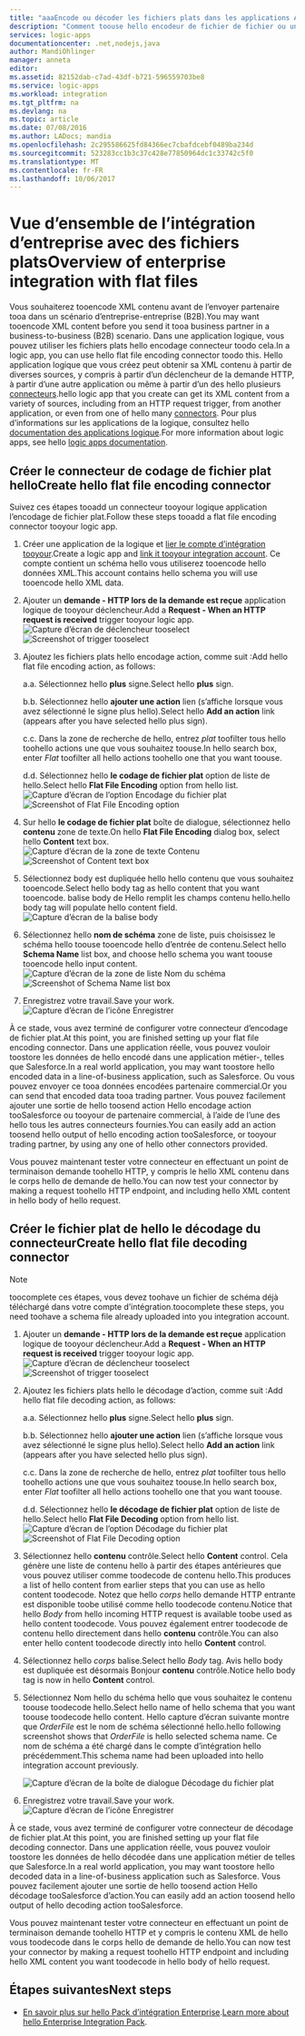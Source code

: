 ```yaml
---
title: "aaaEncode ou décoder les fichiers plats dans les applications Azure logique | Documents Microsoft"
description: "Comment toouse hello encodeur de fichier de fichier ou un décodeur Bonjour Pack d’intégration Enterprise dans vos applications logiques"
services: logic-apps
documentationcenter: .net,nodejs,java
author: MandiOhlinger
manager: anneta
editor: 
ms.assetid: 82152dab-c7ad-43df-b721-596559703be8
ms.service: logic-apps
ms.workload: integration
ms.tgt_pltfrm: na
ms.devlang: na
ms.topic: article
ms.date: 07/08/2016
ms.author: LADocs; mandia
ms.openlocfilehash: 2c295586625fd84366ec7cbafdcebf0489ba234d
ms.sourcegitcommit: 523283cc1b3c37c428e77850964dc1c33742c5f0
ms.translationtype: MT
ms.contentlocale: fr-FR
ms.lasthandoff: 10/06/2017
---
```

# <a name="overview-of-enterprise-integration-with-flat-files"></a><span data-ttu-id="e4f51-103">Vue d’ensemble de l’intégration d’entreprise avec des fichiers plats</span><span class="sxs-lookup"><span data-stu-id="e4f51-103">Overview of enterprise integration with flat files</span></span>

<span data-ttu-id="e4f51-104">Vous souhaiterez tooencode XML contenu avant de l’envoyer partenaire tooa dans un scénario d’entreprise-entreprise (B2B).</span><span class="sxs-lookup"><span data-stu-id="e4f51-104">You may want tooencode XML content before you send it tooa business partner in a business-to-business (B2B) scenario.</span></span> <span data-ttu-id="e4f51-105">Dans une application logique, vous pouvez utiliser les fichiers plats hello encodage connecteur toodo cela.</span><span class="sxs-lookup"><span data-stu-id="e4f51-105">In a logic app, you can use hello flat file encoding connector toodo this.</span></span> <span data-ttu-id="e4f51-106">Hello application logique que vous créez peut obtenir sa XML contenu à partir de diverses sources, y compris à partir d’un déclencheur de la demande HTTP, à partir d’une autre application ou même à partir d’un des hello plusieurs [connecteurs](../connectors/apis-list.md).</span><span class="sxs-lookup"><span data-stu-id="e4f51-106">hello logic app that you create can get its XML content from a variety of sources, including from an HTTP request trigger, from another application, or even from one of hello many [connectors](../connectors/apis-list.md).</span></span> <span data-ttu-id="e4f51-107">Pour plus d’informations sur les applications de la logique, consultez hello [documentation des applications logique](logic-apps-what-are-logic-apps.md "en savoir plus sur les applications de la logique").</span><span class="sxs-lookup"><span data-stu-id="e4f51-107">For more information about logic apps, see hello [logic apps documentation](logic-apps-what-are-logic-apps.md "Learn more about Logic apps").</span></span>  

## <a name="create-hello-flat-file-encoding-connector"></a><span data-ttu-id="e4f51-108">Créer le connecteur de codage de fichier plat hello</span><span class="sxs-lookup"><span data-stu-id="e4f51-108">Create hello flat file encoding connector</span></span>
<span data-ttu-id="e4f51-109">Suivez ces étapes tooadd un connecteur tooyour logique application l’encodage de fichier plat.</span><span class="sxs-lookup"><span data-stu-id="e4f51-109">Follow these steps tooadd a flat file encoding connector tooyour logic app.</span></span>

1. <span data-ttu-id="e4f51-110">Créer une application de la logique et [lier le compte d’intégration tooyour](logic-apps-enterprise-integration-accounts.md "savoir toolink une application de la logique de l’intégration compte tooa").</span><span class="sxs-lookup"><span data-stu-id="e4f51-110">Create a logic app and [link it tooyour integration account](logic-apps-enterprise-integration-accounts.md "Learn toolink an integration account tooa Logic app").</span></span> <span data-ttu-id="e4f51-111">Ce compte contient un schéma hello vous utiliserez tooencode hello données XML.</span><span class="sxs-lookup"><span data-stu-id="e4f51-111">This account contains hello schema you will use tooencode hello XML data.</span></span>  
2. <span data-ttu-id="e4f51-112">Ajouter un **demande - HTTP lors de la demande est reçue** application logique de tooyour déclencheur.</span><span class="sxs-lookup"><span data-stu-id="e4f51-112">Add a **Request - When an HTTP request is received** trigger tooyour logic app.</span></span>  
   <span data-ttu-id="e4f51-113">![Capture d’écran de déclencheur tooselect](./media/logic-apps-enterprise-integration-b2b/flatfile-1.png)</span><span class="sxs-lookup"><span data-stu-id="e4f51-113">![Screenshot of trigger tooselect](./media/logic-apps-enterprise-integration-b2b/flatfile-1.png)</span></span>    
3. <span data-ttu-id="e4f51-114">Ajoutez les fichiers plats hello encodage action, comme suit :</span><span class="sxs-lookup"><span data-stu-id="e4f51-114">Add hello flat file encoding action, as follows:</span></span>
   
    <span data-ttu-id="e4f51-115">a.</span><span class="sxs-lookup"><span data-stu-id="e4f51-115">a.</span></span> <span data-ttu-id="e4f51-116">Sélectionnez hello **plus** signe.</span><span class="sxs-lookup"><span data-stu-id="e4f51-116">Select hello **plus** sign.</span></span>
   
    <span data-ttu-id="e4f51-117">b.</span><span class="sxs-lookup"><span data-stu-id="e4f51-117">b.</span></span> <span data-ttu-id="e4f51-118">Sélectionnez hello **ajouter une action** lien (s’affiche lorsque vous avez sélectionné le signe plus hello).</span><span class="sxs-lookup"><span data-stu-id="e4f51-118">Select hello **Add an action** link (appears after you have selected hello plus sign).</span></span>
   
    <span data-ttu-id="e4f51-119">c.</span><span class="sxs-lookup"><span data-stu-id="e4f51-119">c.</span></span> <span data-ttu-id="e4f51-120">Dans la zone de recherche de hello, entrez *plat* toofilter tous hello toohello actions une que vous souhaitez toouse.</span><span class="sxs-lookup"><span data-stu-id="e4f51-120">In hello search box, enter *Flat* toofilter all hello actions toohello one that you want toouse.</span></span>
   
    <span data-ttu-id="e4f51-121">d.</span><span class="sxs-lookup"><span data-stu-id="e4f51-121">d.</span></span> <span data-ttu-id="e4f51-122">Sélectionnez hello **le codage de fichier plat** option de liste de hello.</span><span class="sxs-lookup"><span data-stu-id="e4f51-122">Select hello **Flat File Encoding** option from hello list.</span></span>   
   <span data-ttu-id="e4f51-123">![Capture d’écran de l’option Encodage du fichier plat](media/logic-apps-enterprise-integration-flatfile/flatfile-2.png)</span><span class="sxs-lookup"><span data-stu-id="e4f51-123">![Screenshot of Flat File Encoding option](media/logic-apps-enterprise-integration-flatfile/flatfile-2.png)</span></span>   
4. <span data-ttu-id="e4f51-124">Sur hello **le codage de fichier plat** boîte de dialogue, sélectionnez hello **contenu** zone de texte.</span><span class="sxs-lookup"><span data-stu-id="e4f51-124">On hello **Flat File Encoding** dialog box, select hello **Content** text box.</span></span>  
   <span data-ttu-id="e4f51-125">![Capture d’écran de la zone de texte Contenu](media/logic-apps-enterprise-integration-flatfile/flatfile-3.png)</span><span class="sxs-lookup"><span data-stu-id="e4f51-125">![Screenshot of Content text box](media/logic-apps-enterprise-integration-flatfile/flatfile-3.png)</span></span>  
5. <span data-ttu-id="e4f51-126">Sélectionnez body est dupliquée hello hello contenu que vous souhaitez tooencode.</span><span class="sxs-lookup"><span data-stu-id="e4f51-126">Select hello body tag as hello content that you want tooencode.</span></span> <span data-ttu-id="e4f51-127">balise body de Hello remplit les champs contenu hello.</span><span class="sxs-lookup"><span data-stu-id="e4f51-127">hello body tag will populate hello content field.</span></span>     
   ![Capture d’écran de la balise body](media/logic-apps-enterprise-integration-flatfile/flatfile-4.png)  
6. <span data-ttu-id="e4f51-129">Sélectionnez hello **nom de schéma** zone de liste, puis choisissez le schéma hello toouse tooencode hello d’entrée de contenu.</span><span class="sxs-lookup"><span data-stu-id="e4f51-129">Select hello **Schema Name** list box, and choose hello schema you want toouse tooencode hello input content.</span></span>    
   <span data-ttu-id="e4f51-130">![Capture d’écran de la zone de liste Nom du schéma](media/logic-apps-enterprise-integration-flatfile/flatfile-5.png)</span><span class="sxs-lookup"><span data-stu-id="e4f51-130">![Screenshot of Schema Name list box](media/logic-apps-enterprise-integration-flatfile/flatfile-5.png)</span></span>  
7. <span data-ttu-id="e4f51-131">Enregistrez votre travail.</span><span class="sxs-lookup"><span data-stu-id="e4f51-131">Save your work.</span></span>   
   ![Capture d’écran de l’icône Enregistrer](media/logic-apps-enterprise-integration-flatfile/flatfile-6.png)  

<span data-ttu-id="e4f51-133">À ce stade, vous avez terminé de configurer votre connecteur d’encodage de fichier plat.</span><span class="sxs-lookup"><span data-stu-id="e4f51-133">At this point, you are finished setting up your flat file encoding connector.</span></span> <span data-ttu-id="e4f51-134">Dans une application réelle, vous pouvez vouloir toostore les données de hello encodé dans une application métier-, telles que Salesforce.</span><span class="sxs-lookup"><span data-stu-id="e4f51-134">In a real world application, you may want toostore hello encoded data in a line-of-business application, such as Salesforce.</span></span> <span data-ttu-id="e4f51-135">Ou vous pouvez envoyer ce tooa données encodées partenaire commercial.</span><span class="sxs-lookup"><span data-stu-id="e4f51-135">Or you can send that encoded data tooa trading partner.</span></span> <span data-ttu-id="e4f51-136">Vous pouvez facilement ajouter une sortie de hello toosend action Hello encodage action tooSalesforce ou tooyour de partenaire commercial, à l’aide de l’une des hello tous les autres connecteurs fournies.</span><span class="sxs-lookup"><span data-stu-id="e4f51-136">You can easily add an action toosend hello output of hello encoding action tooSalesforce, or tooyour trading partner, by using any one of hello other connectors provided.</span></span>

<span data-ttu-id="e4f51-137">Vous pouvez maintenant tester votre connecteur en effectuant un point de terminaison demande toohello HTTP, y compris le hello XML contenu dans le corps hello de demande de hello.</span><span class="sxs-lookup"><span data-stu-id="e4f51-137">You can now test your connector by making a request toohello HTTP endpoint, and including hello XML content in hello body of hello request.</span></span>  

## <a name="create-hello-flat-file-decoding-connector"></a><span data-ttu-id="e4f51-138">Créer le fichier plat de hello le décodage du connecteur</span><span class="sxs-lookup"><span data-stu-id="e4f51-138">Create hello flat file decoding connector</span></span>

> [!NOTE]
> <span data-ttu-id="e4f51-139">toocomplete ces étapes, vous devez toohave un fichier de schéma déjà téléchargé dans votre compte d’intégration.</span><span class="sxs-lookup"><span data-stu-id="e4f51-139">toocomplete these steps, you need toohave a schema file already uploaded into you integration account.</span></span>

1. <span data-ttu-id="e4f51-140">Ajouter un **demande - HTTP lors de la demande est reçue** application logique de tooyour déclencheur.</span><span class="sxs-lookup"><span data-stu-id="e4f51-140">Add a **Request - When an HTTP request is received** trigger tooyour logic app.</span></span>  
   <span data-ttu-id="e4f51-141">![Capture d’écran de déclencheur tooselect](./media/logic-apps-enterprise-integration-b2b/flatfile-1.png)</span><span class="sxs-lookup"><span data-stu-id="e4f51-141">![Screenshot of trigger tooselect](./media/logic-apps-enterprise-integration-b2b/flatfile-1.png)</span></span>    
2. <span data-ttu-id="e4f51-142">Ajoutez les fichiers plats hello le décodage d’action, comme suit :</span><span class="sxs-lookup"><span data-stu-id="e4f51-142">Add hello flat file decoding action, as follows:</span></span>
   
    <span data-ttu-id="e4f51-143">a.</span><span class="sxs-lookup"><span data-stu-id="e4f51-143">a.</span></span> <span data-ttu-id="e4f51-144">Sélectionnez hello **plus** signe.</span><span class="sxs-lookup"><span data-stu-id="e4f51-144">Select hello **plus** sign.</span></span>
   
    <span data-ttu-id="e4f51-145">b.</span><span class="sxs-lookup"><span data-stu-id="e4f51-145">b.</span></span> <span data-ttu-id="e4f51-146">Sélectionnez hello **ajouter une action** lien (s’affiche lorsque vous avez sélectionné le signe plus hello).</span><span class="sxs-lookup"><span data-stu-id="e4f51-146">Select hello **Add an action** link (appears after you have selected hello plus sign).</span></span>
   
    <span data-ttu-id="e4f51-147">c.</span><span class="sxs-lookup"><span data-stu-id="e4f51-147">c.</span></span> <span data-ttu-id="e4f51-148">Dans la zone de recherche de hello, entrez *plat* toofilter tous hello toohello actions une que vous souhaitez toouse.</span><span class="sxs-lookup"><span data-stu-id="e4f51-148">In hello search box, enter *Flat* toofilter all hello actions toohello one that you want toouse.</span></span>
   
    <span data-ttu-id="e4f51-149">d.</span><span class="sxs-lookup"><span data-stu-id="e4f51-149">d.</span></span> <span data-ttu-id="e4f51-150">Sélectionnez hello **le décodage de fichier plat** option de liste de hello.</span><span class="sxs-lookup"><span data-stu-id="e4f51-150">Select hello **Flat File Decoding** option from hello list.</span></span>   
   <span data-ttu-id="e4f51-151">![Capture d’écran de l’option Décodage du fichier plat](media/logic-apps-enterprise-integration-flatfile/flatfile-2.png)</span><span class="sxs-lookup"><span data-stu-id="e4f51-151">![Screenshot of Flat File Decoding option](media/logic-apps-enterprise-integration-flatfile/flatfile-2.png)</span></span>   
3. <span data-ttu-id="e4f51-152">Sélectionnez hello **contenu** contrôle.</span><span class="sxs-lookup"><span data-stu-id="e4f51-152">Select hello **Content** control.</span></span> <span data-ttu-id="e4f51-153">Cela génère une liste de contenu hello à partir des étapes antérieures que vous pouvez utiliser comme toodecode de contenu hello.</span><span class="sxs-lookup"><span data-stu-id="e4f51-153">This produces a list of hello content from earlier steps that you can use as hello content toodecode.</span></span> <span data-ttu-id="e4f51-154">Notez que hello *corps* hello demande HTTP entrante est disponible toobe utilisé comme hello toodecode contenu.</span><span class="sxs-lookup"><span data-stu-id="e4f51-154">Notice that hello *Body* from hello incoming HTTP request is available toobe used as hello content toodecode.</span></span> <span data-ttu-id="e4f51-155">Vous pouvez également entrer toodecode de contenu hello directement dans hello **contenu** contrôle.</span><span class="sxs-lookup"><span data-stu-id="e4f51-155">You can also enter hello content toodecode directly into hello **Content** control.</span></span>     
4. <span data-ttu-id="e4f51-156">Sélectionnez hello *corps* balise.</span><span class="sxs-lookup"><span data-stu-id="e4f51-156">Select hello *Body* tag.</span></span> <span data-ttu-id="e4f51-157">Avis hello body est dupliquée est désormais Bonjour **contenu** contrôle.</span><span class="sxs-lookup"><span data-stu-id="e4f51-157">Notice hello body tag is now in hello **Content** control.</span></span>
5. <span data-ttu-id="e4f51-158">Sélectionnez Nom hello du schéma hello que vous souhaitez le contenu toouse toodecode hello.</span><span class="sxs-lookup"><span data-stu-id="e4f51-158">Select hello name of hello schema that you want toouse toodecode hello content.</span></span> <span data-ttu-id="e4f51-159">Hello capture d’écran suivante montre que *OrderFile* est le nom de schéma sélectionné hello.</span><span class="sxs-lookup"><span data-stu-id="e4f51-159">hello following screenshot shows that *OrderFile* is hello selected schema name.</span></span> <span data-ttu-id="e4f51-160">Ce nom de schéma a été chargé dans le compte d’intégration hello précédemment.</span><span class="sxs-lookup"><span data-stu-id="e4f51-160">This schema name had been uploaded into hello integration account previously.</span></span>
   
   ![Capture d’écran de la boîte de dialogue Décodage du fichier plat](media/logic-apps-enterprise-integration-flatfile/flatfile-decode-1.png)    
6. <span data-ttu-id="e4f51-162">Enregistrez votre travail.</span><span class="sxs-lookup"><span data-stu-id="e4f51-162">Save your work.</span></span>  
   ![Capture d’écran de l’icône Enregistrer](media/logic-apps-enterprise-integration-flatfile/flatfile-6.png)    

<span data-ttu-id="e4f51-164">À ce stade, vous avez terminé de configurer votre connecteur de décodage de fichier plat.</span><span class="sxs-lookup"><span data-stu-id="e4f51-164">At this point, you are finished setting up your flat file decoding connector.</span></span> <span data-ttu-id="e4f51-165">Dans une application réelle, vous pouvez vouloir toostore les données de hello décodée dans une application métier de telles que Salesforce.</span><span class="sxs-lookup"><span data-stu-id="e4f51-165">In a real world application, you may want toostore hello decoded data in a line-of-business application such as Salesforce.</span></span> <span data-ttu-id="e4f51-166">Vous pouvez facilement ajouter une sortie de hello toosend action Hello décodage tooSalesforce d’action.</span><span class="sxs-lookup"><span data-stu-id="e4f51-166">You can easily add an action toosend hello output of hello decoding action tooSalesforce.</span></span>

<span data-ttu-id="e4f51-167">Vous pouvez maintenant tester votre connecteur en effectuant un point de terminaison demande toohello HTTP et y compris le contenu XML de hello vous toodecode dans le corps hello de demande de hello.</span><span class="sxs-lookup"><span data-stu-id="e4f51-167">You can now test your connector by making a request toohello HTTP endpoint and including hello XML content you want toodecode in hello body of hello request.</span></span>  

## <a name="next-steps"></a><span data-ttu-id="e4f51-168">Étapes suivantes</span><span class="sxs-lookup"><span data-stu-id="e4f51-168">Next steps</span></span>
* <span data-ttu-id="e4f51-169">[En savoir plus sur hello Pack d’intégration Enterprise](logic-apps-enterprise-integration-overview.md "en savoir plus sur le Pack d’intégration Enterprise").</span><span class="sxs-lookup"><span data-stu-id="e4f51-169">[Learn more about hello Enterprise Integration Pack](logic-apps-enterprise-integration-overview.md "Learn about Enterprise Integration Pack").</span></span>  

